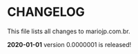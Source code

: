 # CHANGELOG

This file lists all changes to mariojp.com.br.

**2020-01-01** version 0.0000001 is released!
